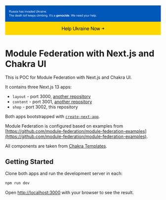 [![Stand With Ukraine](https://raw.githubusercontent.com/vshymanskyy/StandWithUkraine/main/banner2-direct.svg)](https://vshymanskyy.github.io/StandWithUkraine/)

# Module Federation with Next.js and Chakra UI

This is POC for Module Federation with Next.js and Chakra UI.

It contains three Next.js 13 apps:

  * `layout` - port 3000, [another repository](https://github.com/alibek-gao/mf-next-chakra-poc_layout)
  * `content` - port 3001, [another repository](https://github.com/alibek-gao/mf-next-chakra-poc_pricing)
  * `shop` - port 3002, this repository

Both apps bootstrapped with [`create-next-app`](https://github.com/vercel/next.js/tree/canary/packages/create-next-app).

Module Federation is configured based on examples from [https://github.com/module-federation/module-federation-examples](https://github.com/module-federation/module-federation-examples).

All components are taken from [Chakra Templates](https://chakra-templates.dev).

## Getting Started

Clone both apps and run the development server in each:

```bash
npm run dev
```

Open [http://localhost:3000](http://localhost:3000) with your browser to see the result.


